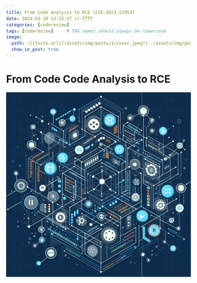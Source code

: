 ```yaml
---
title: From Code Analysis to RCE (CVE-2023-22953)
date: 2024-03-20 13:33:37 +/-TTTT
categories: [codereview]
tags: [codereview]     # TAG names should always be lowercase
image:
  path: ![{{site.url}}/assets/img/posts/1/cover.jpeg](../assets/img/posts/1/cover.jpeg)
  show_in_post: true
---
```



# From Code Code Analysis to RCE

![alt text](../assets/img/posts/1/cover.jpeg)